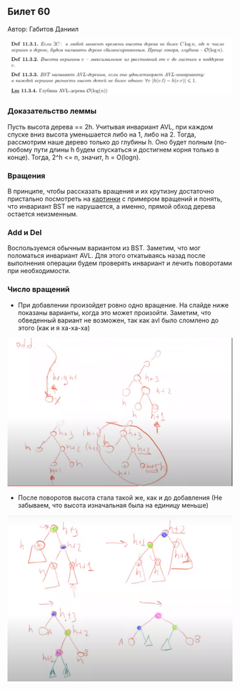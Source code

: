## Билет 60
Автор: Габитов Даниил

<p align="center">
  <img src="https://github.com/DanielGabitov/HSEAlgo2020/raw/master/algo_data/ticket_60_1.png" alt="home"/>
</p>

### Доказательство леммы

Пусть высота дерева == 2h. Учитывая инвариант AVL, при каждом спуске вниз высота уменьшается либо на 1, либо на 2. Тогда, рассмотрим наше дерево только до глубины h. Оно будет полным (по-любому пути длины h будем спускаться и достигнем корня только в конце). Тогда, 2^h <= n, значит, h = O(logn).

### Вращения

В принципе, чтобы рассказать вращения и их крутизну достаточно пристально посмотреть на [картинки](https://www.geeksforgeeks.org/avl-tree-set-1-insertion/) с примером вращений и понять, что инвариант BST не нарушается, а именно, прямой обход дерева остается неизменным.

### Add и Del

Воспользуемся обычным вариантом из BST. Заметим, что мог поломаться  инвариант AVL. Для этого откатываясь назад после выполнения операции будем проверять инвариант и лечить поворотами при необходимости.

### Число вращений

- При добавлении произойдет ровно одно вращение. На слайде ниже показаны варианты, когда это может произойти. Заметим, что обведенный вариант не возможен, так как avl было сломлено до этого (как и я ха-ха-ха)

<p align="center">
  <img src="https://github.com/DanielGabitov/HSEAlgo2020/raw/master/algo_data/rotate_1.png" alt="home"/>
</p>

- После поворотов высота стала такой же, как и до добавления (Не забываем, что высота изначальная была на единицу меньше)

<p align="center">
  <img src="https://github.com/DanielGabitov/HSEAlgo2020/raw/master/algo_data/rotate_2.png" alt="home"/>
</p>
